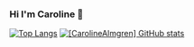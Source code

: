 ### Hi I'm Caroline 👋
[![Top Langs](https://github-readme-stats.vercel.app/api/top-langs/?username=CarolineAlmgren&show_icons=true&theme=material-palenight&card_width=465)](https://github.com/CarolineAlmgren/github-readme-stats)
[![[CarolineAlmgren] GitHub stats](https://github-readme-stats.vercel.app/api?username=CarolineAlmgren&show_icons=true&theme=material-palenight)](https://github.com/CarolineAlmgren/github-readme-stats)
<!--
**CarolineAlmgren/CarolineAlmgren** is a ✨ _special_ ✨ repository because its `README.md` (this file) appears on your GitHub profile.

Here are some ideas to get you started:

- 🔭 I’m currently working on ...
- 🌱 I’m currently learning ...
- 👯 I’m looking to collaborate on ...
- 🤔 I’m looking for help with ...
- 💬 Ask me about ...
- 📫 How to reach me: ...
- 😄 Pronouns: ...
- ⚡ Fun fact: ...
-->
